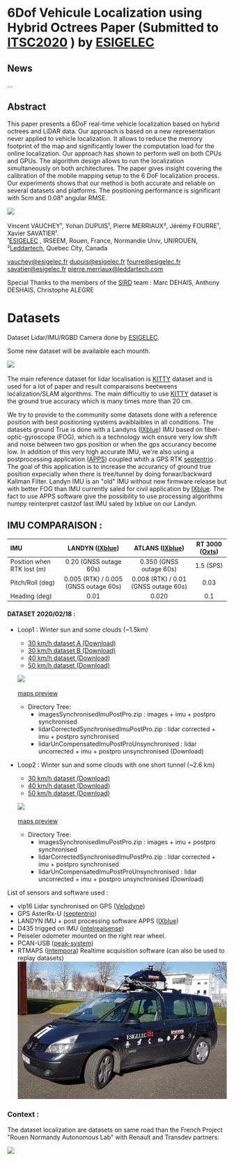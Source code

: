 
# 6Dof Vehicule Localization using Hybrid Octrees Paper (Submitted to [ITSC2020](https://www.ieee-itsc2020.org/)  ) by [ESIGELEC](https://www.esigelec.fr/)

## News
...
## Abstract
This paper presents a 6DoF real-time vehicle localization
based on hybrid octrees and LiDAR data. Our approach is
based on a new representation never applied to vehicle
localization. It allows to reduce the memory footprint of
the map and significantly lower the computation load for
the online localization. Our approach has shown to perform
well on both CPUs and GPUs. The algorithm design allows to
run the localization simultaneously on both architectures.
The paper gives insight covering the calibration of the
mobile mapping setup to the 6 DoF localization process. Our
experiments shows that our method is both accurate and
reliable on several datasets and platforms. The positioning
performance is significant with 5cm and 0.08° angular RMSE. 





[![](https://img.youtube.com/vi/BLnmOXnFlSA/0.jpg)](https://www.youtube.com/watch?v=BLnmOXnFlSA)

Vincent VAUCHEY¹, Yohan DUPUIS¹, Pierre MERRIAUX², Jérémy FOURRE¹, Xavier SAVATIER¹.  
¹[ESIGELEC](http://www.esigelec.fr/) , IRSEEM, Rouen, France, Normandie Univ, UNIROUEN,   
²[Leddartech](http://www.leddartech.com.),   Quebec   City,   Canada

vauchey@esigelec.fr
dupuis@esigelec.fr
fourre@esigelec.fr
savatier@esigelec.fr
pierre.merriaux@leddartech.com


Special Thanks to the members of the [SIRD](http://www.esigelec.fr/en/node/113) team : Marc DEHAIS, Anthony DESHAIS, Christophe ALEGRE
# Datasets
Dataset Lidar/IMU/RGBD Camera done by [ESIGELEC](http://www.esigelec.fr/).

Some new dataset will be availaible each mounth.

[![](https://img.youtube.com/vi/6mwToyNoxMQ/0.jpg)](https://www.youtube.com/watch?v=6mwToyNoxMQ)

The main reference dataset for lidar localisation is [KITTY](http://www.cvlibs.net/datasets/kitti/) dataset and is used for a lot of paper and result comparaisons beetweens localization/SLAM algorithms. The main difficultiy to use [KITTY](http://www.cvlibs.net/datasets/kitti/) dataset is the ground true accuracy which is many times more than 20 cm.

We try to provide to the community some datasets done with a reference position with best positioning systems avaiblaibles in all conditions.
The datasets ground True is done with a Landyns ([IXblue](https://www.ixblue.com/)) IMU based on fiber-optic-gyroscope (FOG), which is a technology wich ensure very low shift and noise between two gps position or when the gps accurancy become low.
In addition of this very high accurate IMU, we're also using a postprocessing application ([APPS](https://www.ixblue.com/products/apps)) coupled whith a GPS RTK [septentrio](https://www.septentrio.com/) . The goal of this application is to increase the accurancy of ground true position expecially when there is tree/tunnel by doing forwar/backward Kallman Filter. Landyn IMU is an "old" IMU without new firmware release but with better FOG than IMU currently saled for civil application by [IXblue](https://www.ixblue.com/). The fact to use APPS software give the possibility to use processing algorithms numpy reinterpret castzof last IMU saled by Ixblue on our Landyn.

## IMU COMPARAISON :
| IMU  | LANDYN ([IXblue](https://www.ixblue.com/))        | ATLANS ([IXblue](https://www.ixblue.com/))  | RT 3000 ([Oxts](https://www.oxts.com/))
| :--------------- |:---------------:|:---------------:|:---------------:|
| Position when RTK lost (m)  | 0.20 (GNSS outage 60s) | 0.350 (GNSS outage 60s)  |  1.5 (SPS)
| Pitch/Roll (deg)  | 0.005 (RTK) / 0.005 (GNSS outage 60s) | 0.008 (RTK) / 0.01 (GNSS outage 60s) | 0.03
| Heading (deg)  | 0.01 | 0.020 | 0.1


#### DATASET 2020/02/18 : 
* Loop1 : Winter sun and some clouds (~1.5km)
    * [30 km/h dataset A (Download)](https://esigelec-my.sharepoint.com/:f:/g/personal/vauchey_esigelec_fr/Es6-VHjNiZBOubLo9q2Q1yMBoJ9y7BUGPe2NENOk30hMSA?e=WaCXvv)
    * [30 km/h dataset B (Download)](https://esigelec-my.sharepoint.com/:f:/g/personal/vauchey_esigelec_fr/Ep6Z90zOKYVCipE6pUHEONwB_tNcZjKDh-ARI84gIa1-2w?e=pM3R5e)
    * [40 km/h dataset (Download)](https://esigelec-my.sharepoint.com/:f:/g/personal/vauchey_esigelec_fr/EiKIg8MUu8dOqryis5O0QFYBwbs4CK7igzz_9DlccL1JoA?e=U2rvdL)
    * [50 km/h dataset (Download)](https://esigelec-my.sharepoint.com/:f:/g/personal/vauchey_esigelec_fr/EqH7B0M1s0RMvxOBO7FcqfIB1vUxszmcxPL5-d4YIP9YLg?e=0Y0XhP)

    [![](images/LOOP1.gif)](https://www.google.com/maps/d/embed?mid=1cAdJnWjBnK7ZZkCva8ftSXN_qYLh2o9t   )

    [maps preview](https://www.google.com/maps/d/embed?mid=1cAdJnWjBnK7ZZkCva8ftSXN_qYLh2o9t)
    

    * Directory Tree:
        * imagesSynchronisedImuPostPro.zip : images + imu + postpro synchronised
        * lidarCorrectedSynchronisedImuPostPro.zip : lidar corrected  + imu + postpro synchronised
        * lidarUnCompensatedImuPostProUnsynchronised : lidar uncorrected + imu + postpro unsynchronised (Download)

    



        

* Loop2 : Winter sun and some clouds with one short tunnel (~2.6 km)

    * [30 km/h dataset (Download)](https://esigelec-my.sharepoint.com/:f:/g/personal/vauchey_esigelec_fr/EpMb2wsK-NpGrhTXduyHqCsBPwkXS0PnqqerVkWSDt3SBw?e=O7XbQ0)
    * [40 km/h dataset (Download)](https://esigelec-my.sharepoint.com/:f:/g/personal/vauchey_esigelec_fr/EorAB27JGmBCinzCaIx3-BABeothYaj082p_ULneF3W90A?e=rCeS9S)
    * [50 km/h dataset (Download)](https://esigelec-my.sharepoint.com/:f:/g/personal/vauchey_esigelec_fr/EuxwP_jf_ftEgLOtLrW8rEcBcGaAB138aQH0VoWES5mRTQ?e=ZVXkvt)

    [![](images/LOOP2.gif)](https://www.google.com/maps/d/embed?mid=1aRvGyCyWWRs2k5G5HH2M6DCKO5p3p3LA)

    [maps preview](https://www.google.com/maps/d/embed?mid=1aRvGyCyWWRs2k5G5HH2M6DCKO5p3p3LA)


    * Directory Tree:
        * imagesSynchronisedImuPostPro.zip : images + imu + postpro synchronised
        * lidarCorrectedSynchronisedImuPostPro.zip : lidar corrected  + imu + postpro synchronised
        * lidarUnCompensatedImuPostProUnsynchronised : lidar uncorrected + imu + postpro unsynchronised (Download)


List of sensors and software used :
* vlp16 Lidar synchronised on GPS ([Velodyne](https://velodynelidar.com/))
* GPS AsterRx-U ([septentrio](https://www.septentrio.com/))
* LANDYN IMU + post processing software APPS ([IXblue](https://www.ixblue.com/))
* D435 trigged on IMU ([intelrealsense](https://www.intelrealsense.com/depth-camera-d435))
* Peiseler odometer mounted on the right rear wheel.
* PCAN-USB ([peak-system](https://www.peak-system.com)) 
* RTMAPS ([Intempora](https://intempora.com/)) Realtime acquisition software (can also be used to replay datasets)
![](images/espace1.jpg )


### Context :
The dataset localization are datasets on same road than the French Project "Rouen Normandy Autonomous Lab" with Renault and Transdev partners:

[![](https://img.youtube.com/vi/eCkQ1vqz_8s/0.jpg)](https://www.youtube.com/watch?v=eCkQ1vqz_8s)





